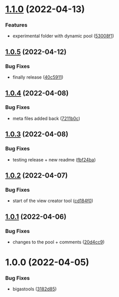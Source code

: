 # [1.1.0](https://github.com/bigasdev/com.bigasdev.bigastools/compare/v1.0.5...v1.1.0) (2022-04-13)


### Features

* experimental folder with dynamic pool ([53008f1](https://github.com/bigasdev/com.bigasdev.bigastools/commit/53008f193fb63cf6260139fc5107b2b72c43e70a))

## [1.0.5](https://github.com/bigasdev/com.bigasdev.bigastools/compare/v1.0.4...v1.0.5) (2022-04-12)


### Bug Fixes

* finally release ([40c5911](https://github.com/bigasdev/com.bigasdev.bigastools/commit/40c59117c238e9e08364d28279dc8fdaeaa869e6))

## [1.0.4](https://github.com/bigasdev/com.bigasdev.bigastools/compare/v1.0.3...v1.0.4) (2022-04-08)


### Bug Fixes

* meta files added back ([7211b0c](https://github.com/bigasdev/com.bigasdev.bigastools/commit/7211b0ce6bcd9d613f4fad691a8a1c6b60181d39))

## [1.0.3](https://github.com/bigasdev/com.bigasdev.bigastools/compare/v1.0.2...v1.0.3) (2022-04-08)


### Bug Fixes

* testing release + new readme ([fbf24ba](https://github.com/bigasdev/com.bigasdev.bigastools/commit/fbf24ba4fc42001f0f959de9744f82fa0ceec8db))

## [1.0.2](https://github.com/bigasdev/com.bigasdev.bigastools/compare/v1.0.1...v1.0.2) (2022-04-07)


### Bug Fixes

* start of the view creator tool ([cd184f0](https://github.com/bigasdev/com.bigasdev.bigastools/commit/cd184f0d00f585827f1a3cefb036c4c7fe52bdeb))

## [1.0.1](https://github.com/bigasdev/com.bigasdev.bigastools/compare/v1.0.0...v1.0.1) (2022-04-06)


### Bug Fixes

* changes to the pool + comments ([20d4cc9](https://github.com/bigasdev/com.bigasdev.bigastools/commit/20d4cc9e93b9bfae94e82f42ed56de9ed132683f))

# 1.0.0 (2022-04-05)


### Bug Fixes

* bigastools ([3182d85](https://github.com/bigasdev/com.bigasdev.bigastools/commit/3182d856e51452c1eca198c99a288e1f710497d6))
